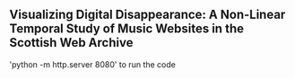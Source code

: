 ## Visualizing Digital Disappearance: A Non-Linear Temporal Study of Music Websites in the Scottish Web Archive

'python -m http.server 8080' to run the code
